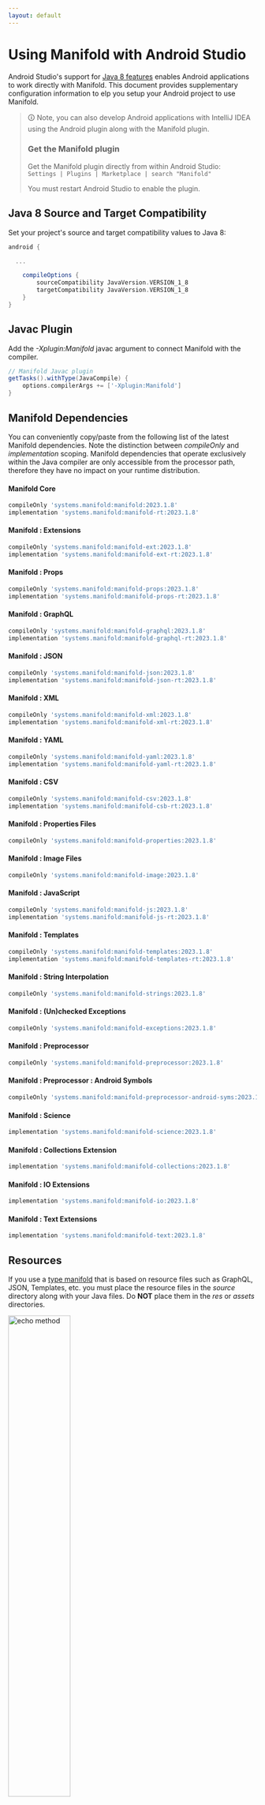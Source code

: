 ```yaml
---
layout: default
---
```


# Using Manifold with Android Studio

Android Studio's support for [Java 8 features](https://developer.android.com/studio/write/java8-support.html) enables
Android applications to work directly with Manifold. This document provides supplementary configuration information to
elp you setup your Android project to use Manifold.

>🛈 Note, you can also develop Android applications with IntelliJ IDEA using the Android plugin along with the Manifold
>plugin. 
>
>### Get the Manifold plugin
>Get the Manifold plugin directly from within Android Studio:
><br>
>`Settings | Plugins | Marketplace | search "Manifold"`
><br>
> 
>You must restart Android Studio to enable the plugin. 
 
## Java 8 Source and Target Compatibility 
Set your project's source and target compatibility values to Java 8:

```groovy
android {

  ...

    compileOptions {
        sourceCompatibility JavaVersion.VERSION_1_8
        targetCompatibility JavaVersion.VERSION_1_8
    }
}
```

## Javac Plugin
Add the *-Xplugin:Manifold* javac argument to connect Manifold with the compiler.

```groovy
// Manifold Javac plugin
getTasks().withType(JavaCompile) {
    options.compilerArgs += ['-Xplugin:Manifold']
}
```    

## Manifold Dependencies
You can conveniently copy/paste from the following list of the latest Manifold dependencies. Note the distinction
between *compileOnly* and *implementation* scoping. Manifold dependencies that operate exclusively within the
Java compiler are only accessible from the processor path, therefore they have no impact on your runtime distribution.

#### Manifold Core
```groovy
compileOnly 'systems.manifold:manifold:2023.1.8'
implementation 'systems.manifold:manifold-rt:2023.1.8'
```
#### Manifold : Extensions
```groovy
compileOnly 'systems.manifold:manifold-ext:2023.1.8'
implementation 'systems.manifold:manifold-ext-rt:2023.1.8'
```
#### Manifold : Props
```groovy
compileOnly 'systems.manifold:manifold-props:2023.1.8'
implementation 'systems.manifold:manifold-props-rt:2023.1.8'
```
#### Manifold : GraphQL
```groovy
compileOnly 'systems.manifold:manifold-graphql:2023.1.8'
implementation 'systems.manifold:manifold-graphql-rt:2023.1.8'
```
#### Manifold : JSON
```groovy
compileOnly 'systems.manifold:manifold-json:2023.1.8'
implementation 'systems.manifold:manifold-json-rt:2023.1.8'
```
#### Manifold : XML
```groovy
compileOnly 'systems.manifold:manifold-xml:2023.1.8'
implementation 'systems.manifold:manifold-xml-rt:2023.1.8'
```
#### Manifold : YAML
```groovy
compileOnly 'systems.manifold:manifold-yaml:2023.1.8'
implementation 'systems.manifold:manifold-yaml-rt:2023.1.8'
```
#### Manifold : CSV
```groovy
compileOnly 'systems.manifold:manifold-csv:2023.1.8'
implementation 'systems.manifold:manifold-csb-rt:2023.1.8'
```
#### Manifold : Properties Files
```groovy
compileOnly 'systems.manifold:manifold-properties:2023.1.8'
```
#### Manifold : Image Files
```groovy
compileOnly 'systems.manifold:manifold-image:2023.1.8'
```
#### Manifold : JavaScript
```groovy
compileOnly 'systems.manifold:manifold-js:2023.1.8'
implementation 'systems.manifold:manifold-js-rt:2023.1.8'
```
#### Manifold : Templates
```groovy
compileOnly 'systems.manifold:manifold-templates:2023.1.8'
implementation 'systems.manifold:manifold-templates-rt:2023.1.8'
```
#### Manifold : String Interpolation
```groovy
compileOnly 'systems.manifold:manifold-strings:2023.1.8'
```
#### Manifold : (Un)checked Exceptions
```groovy
compileOnly 'systems.manifold:manifold-exceptions:2023.1.8'
```
#### Manifold : Preprocessor
```groovy
compileOnly 'systems.manifold:manifold-preprocessor:2023.1.8'
```
#### Manifold : Preprocessor : Android Symbols
```groovy
compileOnly 'systems.manifold:manifold-preprocessor-android-syms:2023.1.8'
```
#### Manifold : Science
```groovy
implementation 'systems.manifold:manifold-science:2023.1.8'
```
#### Manifold : Collections Extension
```groovy
implementation 'systems.manifold:manifold-collections:2023.1.8'
```
#### Manifold : IO Extensions
```groovy
implementation 'systems.manifold:manifold-io:2023.1.8'
```
#### Manifold : Text Extensions
```groovy
implementation 'systems.manifold:manifold-text:2023.1.8'
```

## Resources

If you use a [type manifold](https://github.com/manifold-systems/manifold/tree/master/manifold-core-parent/manifold#the-big-picture)
that is based on resource files such as GraphQL, JSON, Templates, etc. you must place the resource files in the 
*source* directory along with your Java files.  Do **NOT** place them in the *res* or *assets* directories.
 
<p><img src="http://manifold.systems/images/android_resources.png" alt="echo method" width="50%" height="50%"/></p> 

## Preprocessor and build variant symbols

If you use the [preprocessor](https://github.com/manifold-systems/manifold/tree/master/manifold-deps-parent/manifold-preprocessor),
you can directly reference Android build variant symbols with the [manifold-preprocessor-android-syms](https://github.com/manifold-systems/manifold/tree/master/manifold-deps-parent/manifold-preprocessor-android-syms)
dependency.
```java
#if FLAVOR == "paid"
  @Override
  public void specialMethod(Foo foo) {
  ...
  }
#endif
```
build.gradle
```groovy
dependencies {
    ...
    compileOnly 'systems.manifold:manifold-preprocessor:2023.1.8'
    compileOnly 'systems.manifold:manifold-preprocessor-android-syms:2023.1.8'
}
```